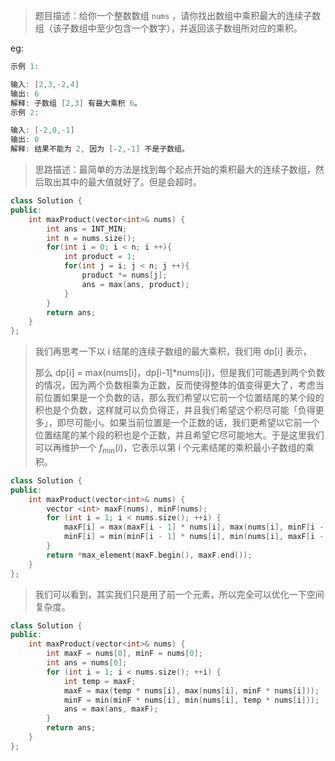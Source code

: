> 题目描述：给你一个整数数组 `nums` ，请你找出数组中乘积最大的连续子数组（该子数组中至少包含一个数字），并返回该子数组所对应的乘积。
>

eg:

```java
示例 1:

输入: [2,3,-2,4]
输出: 6
解释: 子数组 [2,3] 有最大乘积 6。
示例 2:

输入: [-2,0,-1]
输出: 0
解释: 结果不能为 2, 因为 [-2,-1] 不是子数组。
```

> 思路描述：最简单的方法是找到每个起点开始的乘积最大的连续子数组，然后取出其中的最大值就好了。但是会超时。
>

```C++
class Solution {
public:
    int maxProduct(vector<int>& nums) {
        int ans = INT_MIN;
        int n = nums.size();
        for(int i = 0; i < n; i ++){
            int product = 1;
            for(int j = i; j < n; j ++){
                product *= nums[j];
                ans = max(ans, product);
            }
        }
        return ans;
    }
};
```

> 我们再思考一下以 i 结尾的连续子数组的最大乘积，我们用 dp[i] 表示，
>
> 那么 dp[i] = max(nums[i]，dp[i-1]\*nums[i])，但是我们可能遇到两个负数的情况，因为两个负数相乘为正数，反而使得整体的值变得更大了，考虑当前位置如果是一个负数的话，那么我们希望以它前一个位置结尾的某个段的积也是个负数，这样就可以负负得正，并且我们希望这个积尽可能「负得更多」，即尽可能小。如果当前位置是一个正数的话，我们更希望以它前一个位置结尾的某个段的积也是个正数，并且希望它尽可能地大。于是这里我们可以再维护一个 $f_{\min}(i)$，它表示以第 i 个元素结尾的乘积最小子数组的乘积。

```C++
class Solution {
public:
    int maxProduct(vector<int>& nums) {
        vector <int> maxF(nums), minF(nums);
        for (int i = 1; i < nums.size(); ++i) {
            maxF[i] = max(maxF[i - 1] * nums[i], max(nums[i], minF[i - 1] * nums[i]));
            minF[i] = min(minF[i - 1] * nums[i], min(nums[i], maxF[i - 1] * nums[i]));
        }
        return *max_element(maxF.begin(), maxF.end());
    }
};
```

> 我们可以看到，其实我们只是用了前一个元素，所以完全可以优化一下空间复杂度。

```C++
class Solution {
public:
    int maxProduct(vector<int>& nums) {
        int maxF = nums[0], minF = nums[0];
        int ans = nums[0];
        for (int i = 1; i < nums.size(); ++i) {
            int temp = maxF;
            maxF = max(temp * nums[i], max(nums[i], minF * nums[i]));
            minF = min(minF * nums[i], min(nums[i], temp * nums[i]));
            ans = max(ans, maxF);
        }
        return ans;
    }
};
```

